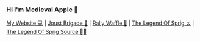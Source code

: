 ### Hi I'm Medieval Apple 🍎

<a href="https://medievalapple.net/">My Website 💻</a> | 
<a href="https://joust.medievalapple.net/">Joust Brigade 👑</a> | 
<a href="https://rally.medievalapple.net/">Rally Waffle 🧇</a> | 
<a href="https://sprig.hackclub.com/gallery/The_Legend_Of_Sprig">The Legend Of Sprig ⚔</a> | 
<a href="https://github.com/hackclub/sprig/blob/main/games/The_Legend_Of_Sprig.js">The Legend Of Sprig Source 👩‍💻</a>

<!--
**MedievalApple/medievalapple** is a ✨ _special_ ✨ repository because its `README.md` (this file) appears on your GitHub profile.

Here are some ideas to get you started:

- 🔭 I’m currently working on ...
- 🌱 I’m currently learning ...
- 👯 I’m looking to collaborate on ...
- 🤔 I’m looking for help with ...
- 💬 Ask me about ...
- 📫 How to reach me: ...
- 😄 Pronouns: ...
- ⚡ Fun fact: ...
-->
